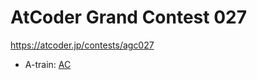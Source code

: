 # AtCoder Grand Contest 027

https://atcoder.jp/contests/agc027

- A-train: [AC](https://atcoder.jp/contests/agc027/submissions/35037902)
